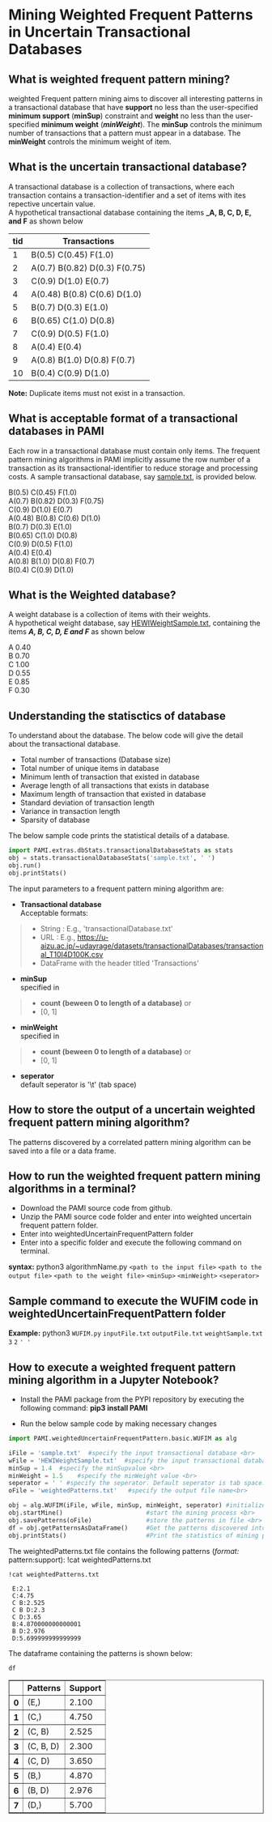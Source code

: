 # Mining Weighted Frequent Patterns in Uncertain Transactional Databases

## What is weighted frequent pattern mining?

weighted Frequent pattern mining aims to discover all interesting patterns in a transactional database that have **support** no less than the user-specified **minimum support** (**minSup**) constraint and **weight** no less than the user-specified **minimum weight** (**_minWeight_**).  The **minSup** controls the minimum number of transactions that a pattern must appear in a database. The **minWeight** controls the minimum weight of item. <br>

## What is the uncertain transactional database?

A transactional database is a collection of transactions, where each transaction contains a transaction-identifier and a set of items with ites repective uncertain value. <br> A hypothetical transactional database containing the items **_A, B, C, D, E, and F** as shown below

| tid | Transactions                  |
|-----|-------------------------------|
| 1   | B(0.5) C(0.45) F(1.0)         |
| 2   | A(0.7) B(0.82) D(0.3) F(0.75) |
| 3   | C(0.9) D(1.0) E(0.7)          | 
| 4   | A(0.48) B(0.8) C(0.6) D(1.0)  |
| 5   | B(0.7) D(0.3) E(1.0)          |
| 6   | B(0.65) C(1.0) D(0.8)         |
| 7   | C(0.9) D(0.5) F(1.0)          | 
| 8   | A(0.4) E(0.4)                 |
| 9   | A(0.8) B(1.0) D(0.8) F(0.7)   |
| 10  | B(0.4) C(0.9) D(1.0)          |

__Note:__  Duplicate items must not exist in a transaction.

## What is acceptable format of a transactional databases in PAMI

Each row in a transactional database must contain only items. The frequent pattern mining algorithms in PAMI implicitly assume the row number of a transaction as its transactional-identifier to reduce storage and processing costs. A sample transactional database, say [sample.txt](../sample.txt), is provided below.

B(0.5) C(0.45) F(1.0)   <br>
A(0.7) B(0.82) D(0.3) F(0.75)  <br>
C(0.9) D(1.0) E(0.7)   <br>
A(0.48) B(0.8) C(0.6) D(1.0)   <br>
B(0.7) D(0.3) E(1.0)   <br>
B(0.65) C(1.0) D(0.8)  <br>
C(0.9) D(0.5) F(1.0)   <br>
A(0.4) E(0.4)    <br>
A(0.8) B(1.0) D(0.8) F(0.7)  <br>
B(0.4) C(0.9) D(1.0)   <br>

## What is the Weighted database?

A weight database is a collection of items with their weights. <br> 
A hypothetical weight database, say  [HEWIWeightSample.txt](HEWIWeightSample.txt), containing the items **_A, B, C, D, E and F_** as shown below

A 0.40  <br>
B 0.70  <br>
C 1.00  <br>
D 0.55  <br>
E 0.85  <br>
F 0.30  <br>

## Understanding the statisctics of database

To understand about the database. The below code will give the detail about the transactional database.
* Total number of transactions (Database size)
* Total number of unique items in database
* Minimum lenth of transaction that existed in database
* Average length of all transactions that exists in database
* Maximum length of transaction that existed in database
* Standard deviation of transaction length
* Variance in transaction length
* Sparsity of database

The below sample code prints the statistical details of a database.


```python
import PAMI.extras.dbStats.transactionalDatabaseStats as stats 
obj = stats.transactionalDatabaseStats('sample.txt', ' ') 
obj.run() 
obj.printStats() 
```

The input parameters to a frequent pattern mining algorithm are: 
* __Transactional database__  <br> Acceptable formats:
> * String : E.g., 'transactionalDatabase.txt'
> * URL  : E.g., https://u-aizu.ac.jp/~udayrage/datasets/transactionalDatabases/transactional_T10I4D100K.csv
> * DataFrame with the header titled 'Transactions'

* __minSup__  <br> specified in 
> * __count (beween 0 to length of a database)__ or 
> * [0, 1]

* __minWeight__  <br> specified in 
> * __count (beween 0 to length of a database)__ or 
> * [0, 1]

* __seperator__ <br> default seperator is '\t' (tab space)

## How to store the output of a uncertain weighted frequent pattern mining algorithm?
The patterns discovered by a correlated pattern mining algorithm can be saved into a file or a data frame.

## How to run the weighted frequent pattern mining algorithms in a terminal?

* Download the PAMI source code from github.
* Unzip the PAMI source code folder and enter into weighted uncertain frequent pattern folder.
* Enter into weightedUncertainFrequentPattern folder
* Enter into a specific folder and execute the  following command on terminal.

__syntax:__ python3 algorithmName.py `<path to the input file>` `<path to the output file>` `<path to the weight file>` `<minSup>` `<minWeight>` `<seperator>`

## Sample command to execute the WUFIM code in weightedUncertainFrequentPattern folder

__Example:__ python3 `WUFIM.py` `inputFile.txt` `outputFile.txt` `weightSample.txt` `3` `2` `' '`

## How to execute a weighted frequent pattern mining algorithm in a Jupyter Notebook?

- Install the PAMI package from the PYPI repository by executing the following command:   **pip3 install PAMI**
* Run the below sample code by making necessary changes


```python
import PAMI.weightedUncertainFrequentPattern.basic.WUFIM as alg 

iFile = 'sample.txt'  #specify the input transactional database <br>
wFile = 'HEWIWeightSample.txt'  #specify the input transactional database <br>
minSup = 1.4  #specify the minSupvalue <br>
minWeight = 1.5    #specify the minWeight value <br>
seperator = ' ' #specify the seperator. Default seperator is tab space. <br>
oFile = 'weightedPatterns.txt'   #specify the output file name<br>

obj = alg.WUFIM(iFile, wFile, minSup, minWeight, seperator) #initialize the algorithm <br>
obj.startMine()                       #start the mining process <br>
obj.savePatterns(oFile)               #store the patterns in file <br>
df = obj.getPatternsAsDataFrame()     #Get the patterns discovered into a dataframe <br>
obj.printStats()                      #Print the statistics of mining process
```

The weightedPatterns.txt file contains the following patterns (*format:* pattern:support): !cat weightedPatterns.txt


```terminal
!cat weightedPatterns.txt
```

     E:2.1 
     C:4.75 
     C B:2.525 
     C B D:2.3 
     C D:3.65 
     B:4.870000000000001 
     B D:2.976 
     D:5.699999999999999 


The dataframe containing the patterns is shown below:


```python
df
```




<div>
<style scoped>
    .dataframe tbody tr th:only-of-type {
        vertical-align: middle;
    }

    .dataframe tbody tr th {
        vertical-align: top;
    }

    .dataframe thead th {
        text-align: right;
    }
</style>
<table border="1" class="dataframe">
  <thead>
    <tr style="text-align: right;">
      <th></th>
      <th>Patterns</th>
      <th>Support</th>
    </tr>
  </thead>
  <tbody>
    <tr>
      <th>0</th>
      <td>(E,)</td>
      <td>2.100</td>
    </tr>
    <tr>
      <th>1</th>
      <td>(C,)</td>
      <td>4.750</td>
    </tr>
    <tr>
      <th>2</th>
      <td>(C, B)</td>
      <td>2.525</td>
    </tr>
    <tr>
      <th>3</th>
      <td>(C, B, D)</td>
      <td>2.300</td>
    </tr>
    <tr>
      <th>4</th>
      <td>(C, D)</td>
      <td>3.650</td>
    </tr>
    <tr>
      <th>5</th>
      <td>(B,)</td>
      <td>4.870</td>
    </tr>
    <tr>
      <th>6</th>
      <td>(B, D)</td>
      <td>2.976</td>
    </tr>
    <tr>
      <th>7</th>
      <td>(D,)</td>
      <td>5.700</td>
    </tr>
  </tbody>
</table>
</div>


